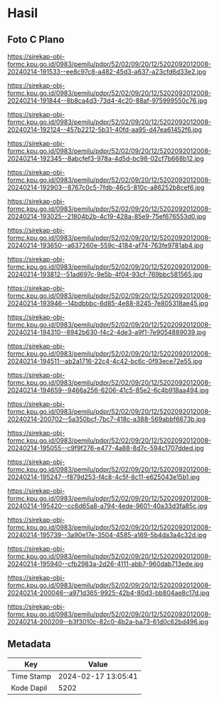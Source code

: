 # Hasil

## Foto C Plano

https://sirekap-obj-formc.kpu.go.id/0983/pemilu/pdpr/52/02/09/20/12/5202092012008-20240214-191533--ee8c97c8-a482-45d3-a637-a23cfd6d33e2.jpg

https://sirekap-obj-formc.kpu.go.id/0983/pemilu/pdpr/52/02/09/20/12/5202092012008-20240214-191844--8b8ca4d3-73d4-4c20-88af-975999550c76.jpg

https://sirekap-obj-formc.kpu.go.id/0983/pemilu/pdpr/52/02/09/20/12/5202092012008-20240214-192124--457b2212-5b31-40fd-aa95-d47ea61452f6.jpg

https://sirekap-obj-formc.kpu.go.id/0983/pemilu/pdpr/52/02/09/20/12/5202092012008-20240214-192345--8abcfef3-978a-4d5d-bc98-02cf7b668b12.jpg

https://sirekap-obj-formc.kpu.go.id/0983/pemilu/pdpr/52/02/09/20/12/5202092012008-20240214-192903--8767c0c5-7fdb-46c5-810c-a86252b8cef6.jpg

https://sirekap-obj-formc.kpu.go.id/0983/pemilu/pdpr/52/02/09/20/12/5202092012008-20240214-193025--21804b2b-4c19-428a-85e9-75ef676553d0.jpg

https://sirekap-obj-formc.kpu.go.id/0983/pemilu/pdpr/52/02/09/20/12/5202092012008-20240214-193650--a637260e-559c-4184-af74-763fe9781ab4.jpg

https://sirekap-obj-formc.kpu.go.id/0983/pemilu/pdpr/52/02/09/20/12/5202092012008-20240214-193812--51ad697c-9e5b-4f04-93cf-769bbc581565.jpg

https://sirekap-obj-formc.kpu.go.id/0983/pemilu/pdpr/52/02/09/20/12/5202092012008-20240214-193946--14bdbbbc-6d85-4e88-8245-7e805318ae45.jpg

https://sirekap-obj-formc.kpu.go.id/0983/pemilu/pdpr/52/02/09/20/12/5202092012008-20240214-194310--8942b630-f4c2-4de3-a9f1-7e9054889039.jpg

https://sirekap-obj-formc.kpu.go.id/0983/pemilu/pdpr/52/02/09/20/12/5202092012008-20240214-194511--ab2a1716-22c4-4c42-bc6c-0f93ece72e55.jpg

https://sirekap-obj-formc.kpu.go.id/0983/pemilu/pdpr/52/02/09/20/12/5202092012008-20240214-194659--9466a256-6206-41c5-85e2-6c4b918aa494.jpg

https://sirekap-obj-formc.kpu.go.id/0983/pemilu/pdpr/52/02/09/20/12/5202092012008-20240214-200702--5a350bcf-7bc7-418c-a388-569abbf6673b.jpg

https://sirekap-obj-formc.kpu.go.id/0983/pemilu/pdpr/52/02/09/20/12/5202092012008-20240214-195055--c9f9f276-e477-4a88-8d7c-594c1707dded.jpg

https://sirekap-obj-formc.kpu.go.id/0983/pemilu/pdpr/52/02/09/20/12/5202092012008-20240214-195247--f879d253-f4c8-4c5f-8c11-e625043e15b1.jpg

https://sirekap-obj-formc.kpu.go.id/0983/pemilu/pdpr/52/02/09/20/12/5202092012008-20240214-195420--cc6d65a8-a794-4ede-9601-40a33d3fa85c.jpg

https://sirekap-obj-formc.kpu.go.id/0983/pemilu/pdpr/52/02/09/20/12/5202092012008-20240214-195739--3a90e17e-3504-4585-a169-5b4da3a4c32d.jpg

https://sirekap-obj-formc.kpu.go.id/0983/pemilu/pdpr/52/02/09/20/12/5202092012008-20240214-195940--cfb2983a-2d26-4111-abb7-960dab713ede.jpg

https://sirekap-obj-formc.kpu.go.id/0983/pemilu/pdpr/52/02/09/20/12/5202092012008-20240214-200046--a971d365-9925-42b4-80d3-bb804ae8c17d.jpg

https://sirekap-obj-formc.kpu.go.id/0983/pemilu/pdpr/52/02/09/20/12/5202092012008-20240214-200209--b3f3010c-82c0-4b2a-ba73-61d0c62bd496.jpg


## Metadata

| Key        | Value               |
| ---------- | ------------------- |
| Time Stamp | 2024-02-17 13:05:41 |
| Kode Dapil | 5202                |



